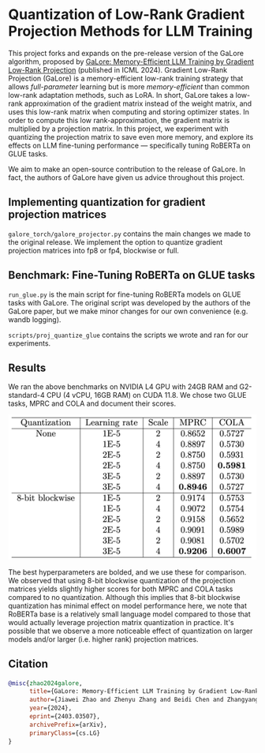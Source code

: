 # Quantization of Low-Rank Gradient Projection Methods for LLM Training

This project forks and expands on the pre-release version of the GaLore algorithm, proposed by [GaLore: Memory-Efficient LLM Training by Gradient Low-Rank Projection](https://arxiv.org/abs/2403.03507) (published in ICML 2024). Gradient Low-Rank Projection (GaLore) is a memory-efficient low-rank training strategy that allows *full-parameter* learning but is more *memory-efficient* than common low-rank adaptation methods, such as LoRA. In short, GaLore takes a low-rank approximation of the gradient matrix instead of the weight matrix, and uses this low-rank matrix when computing and storing optimizer states. In order to compute this low rank-approximation, the gradient matrix is multiplied by a projection matrix. In this project, we experiment with quantizing the projection matrix to save even more memory, and explore its effects on LLM fine-tuning performance — specifically tuning RoBERTa on GLUE tasks.

We aim to make an open-source contribution to the release of GaLore. In fact, the authors of GaLore have given us advice throughout this project.

## Implementing quantization for gradient projection matrices

`galore_torch/galore_projector.py` contains the main changes we made to the original release. We implement the option to quantize gradient projection matrices into fp8 or fp4, blockwise or full. 

## Benchmark: Fine-Tuning RoBERTa on GLUE tasks
`run_glue.py` is the main script for fine-tuning RoBERTa models on GLUE tasks with GaLore. The original script was developed by the authors of the GaLore paper, but we make minor changes for our own convenience (e.g. wandb logging).

`scripts/proj_quantize_glue` contains the scripts we wrote and ran for our experiments.

## Results
We ran the above benchmarks on NVIDIA L4 GPU with 24GB RAM and G2-standard-4 CPU (4 vCPU, 16GB RAM) on CUDA 11.8. We chose two GLUE tasks, MPRC and COLA and document their scores.

![alt text](https://github.com/seyoungree/hpml_galore/blob/quantize/imgs/results.png "chart")

The best hyperparameters are bolded, and we use these for comparison. We observed that using 8-bit blockwise quantization of the projection matrices yields slightly higher scores for both MPRC and COLA tasks compared to no quantization. Although this implies that 8-bit blockwise quantization has minimal effect on model performance here, we note that RoBERTa base is a relatively small language model compared to those that would actually leverage projection matrix quantization in practice. It's possible that we observe a more noticeable effect of quantization on larger models and/or larger (i.e. higher rank) projection matrices.

## Citation
```bibtex
@misc{zhao2024galore,
      title={GaLore: Memory-Efficient LLM Training by Gradient Low-Rank Projection}, 
      author={Jiawei Zhao and Zhenyu Zhang and Beidi Chen and Zhangyang Wang and Anima Anandkumar and Yuandong Tian},
      year={2024},
      eprint={2403.03507},
      archivePrefix={arXiv},
      primaryClass={cs.LG}
}
```
